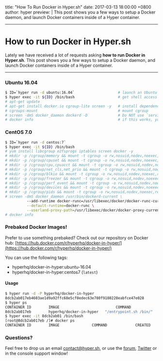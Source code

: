 title: "How To Run Docker in Hyper.sh"
date: 2017-03-13 18:00:00 +0800
author: hyper
preview: |
  This post shows you a few ways to setup a Docker daemon, and launch Docker containers inside of a Hyper container.
  
---

# How to run Docker in Hyper.sh

Lately we have received a lot of requests asking **how to run Docker in Hyper.sh**. This post shows you a few ways to setup a Docker daemon, and launch Docker containers inside of a Hyper container.

---

### Ubuntu 16.04
``` bash
$ ID=`hyper run -d ubuntu:16.04`                    # launch an Ubuntu container
$ hyper exec -it ${ID} /bin/bash                    # get shell access
# apt-get update                                    
# apt-get install docker.io cgroup-lite screen -y   # install dependencies
# cgroups-mount                                     # mount cgroup
# screen -dmS docker_daemon dockerd -D              # Do NOT use `service docker start`
# docker info                                       # if this works, you are all set
```

### CentOS 7.0
``` bash
$ ID=`hyper run -d centos:7`
$ hyper exec -it ${ID} /bin/bash
# yum install libcgroup e2fsprogs iptables screen docker -y
# mkdir -p /cgroup/memory && mount -t cgroup -o rw,nosuid,nodev,noexec,relatime,memory cgroup /cgroup/memory
# mkdir -p /cgroup/cpuset && mount -t cgroup -o rw,nosuid,nodev,noexec,relatime,cpuset cgroup /cgroup/cpuset
# mkdir -p /cgroup/cpu,cpuacct && mount -t cgroup -o rw,nosuid,nodev,noexec,relatime,cpu,cpuacct cgroup /cgroup/cpu,cpuacct
# mkdir -p /cgroup/net_cls,net_prio && mount -t cgroup -o rw,nosuid,nodev,noexec,relatime,net_cls,net_prio cgroup /cgroup/net_cls,net_prio
# mkdir -p /cgroup/blkio && mount -t cgroup -o rw,nosuid,nodev,noexec,relatime,blkio cgroup /cgroup/blkio
# mkdir -p /cgroup/freezer && mount -t cgroup -o rw,nosuid,nodev,noexec,relatime,freezer cgroup /cgroup/freezer
# mkdir -p /cgroup/perf_event && mount -t cgroup -o rw,nosuid,nodev,noexec,relatime,perf_event cgroup /cgroup/perf_event
# mkdir -p /cgroup/devices && mount -t cgroup -o rw,nosuid,nodev,noexec,relatime,devices cgroup /cgroup/devices
# mkdir -p /cgroup/pids && mount -t cgroup -o rw,nosuid,nodev,noexec,relatime,pids cgroup /cgroup/pids
# screen -dmS docker_daemon /usr/bin/dockerd-current \
          --add-runtime docker-runc=/usr/libexec/docker/docker-runc-current \
          --default-runtime=docker-runc \
          --userland-proxy-path=/usr/libexec/docker/docker-proxy-current
# docker info
```

### Prebaked Docker Images!
 
Prefer to use something prebaked? Check out our repository on Docker hub: [https://hub.docker.com/r/hyperhq/docker-in-hyper/](https://hub.docker.com/r/hyperhq/docker-in-hyper/)

You can use the following tags:
- hyperhq/docker-in-hyper:ubuntu-16.04
- hyperhq/docker-in-hyper:centos7 (`latest`)

#### Usage
``` bash
$ hyper run -d -P hyperhq/docker-in-hyper
8dcb2ab017eb4603ae1d9a92ffc68e5cf0edec63e780f9180228eabfce47e028
$ hyper ps
CONTAINER ID        IMAGE                          COMMAND                  CREATED             STATUS              PORTS                                      NAMES                   PUBLIC IP
8dcb2ab017eb        hyperhq/docker-in-hyper   "/entrypoint.sh /bin/"   1 minutes ago       Up 1 minutes        0.0.0.0:2375->2375/tcp                     clever-shirley
$ hyper exec -it 8dcb2ab01 /bin/bash
[root@8dcb2ab017eb /]# docker ps
CONTAINER ID        IMAGE               COMMAND             CREATED             STATUS              PORTS               NAMES
```

### Questions?

Feel free to drop us an email [contact@hyper.sh](mailto:contact@hyper.sh), or use the [forum](https://forum.hyper.sh), [Twitter](https://twitter.com/hyper_sh) or in the console support window!
